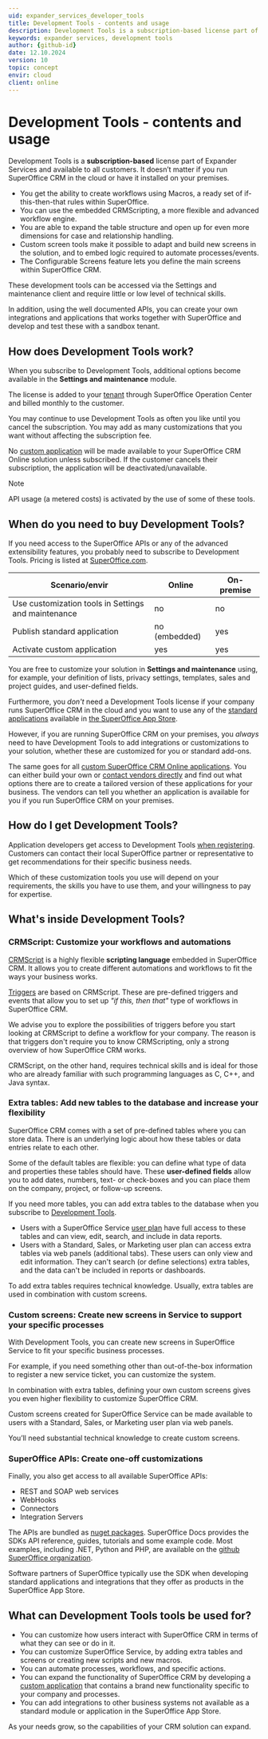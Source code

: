 ```yaml
---
uid: expander_services_developer_tools
title: Development Tools - contents and usage
description: Development Tools is a subscription-based license part of Expander Services and available to all customers.
keywords: expander services, development tools
author: {github-id}
date: 12.10.2024
version: 10
topic: concept
envir: cloud
client: online
---
```


# Development Tools - contents and usage

Development Tools is a **subscription-based** license part of Expander Services and available to all customers. It doesn’t matter if you run SuperOffice CRM in the cloud or have it installed on your premises.

* You get the ability to create workflows using Macros, a ready set of if-this-then-that rules within SuperOffice.
* You can use the embedded CRMScripting, a more flexible and advanced workflow engine.
* You are able to expand the table structure and open up for even more dimensions for case and relationship handling.
* Custom screen tools make it possible to adapt and build new screens in the solution, and to embed logic required to automate processes/events.
* The Configurable Screens feature lets you define the main screens within SuperOffice CRM.

These development tools can be accessed via the Settings and maintenance client and require little or low level of technical skills.

In addition, using the well documented APIs, you can create your own integrations and applications that works together with SuperOffice and develop and test these with a sandbox tenant.

## How does Development Tools work?

When you subscribe to Development Tools, additional options become available in the **Settings and maintenance** module.

The license is added to your [tenant][9] through SuperOffice Operation Center and billed monthly to the customer.

You may continue to use Development Tools as often you like until you cancel the subscription. You may add as many customizations that you want without affecting the subscription fee.

No [custom application][5] will be made available to your SuperOffice CRM Online solution unless subscribed. If the customer cancels their subscription, the application will be deactivated/unavailable.

> [!NOTE]
> API usage (a metered costs) is activated by the use of some of these tools.

## When do you need to buy Development Tools?

If you need access to the SuperOffice APIs or any of the advanced extensibility features, you probably need to subscribe to Development Tools. Pricing is listed at [SuperOffice.com][10].

| Scenario/envir | Online | On-premise |
|----------------|--------|------------|
| Use customization tools in Settings and maintenance | no | no |
| Publish standard application | no (embedded) | yes |
| Activate custom application | yes | yes |

You are free to customize your solution in **Settings and maintenance** using, for example, your definition of lists, privacy settings, templates, sales and project guides, and user-defined fields.

Furthermore, you *don't* need a Development Tools license if your company runs SuperOffice CRM in the cloud and you want to use any of the [standard applications][6] available in [the SuperOffice App Store][7].

However, if you are running SuperOffice CRM on your premises, you *always* need to have Development Tools to add integrations or customizations to your solution, whether these are customized for you or standard add-ons.

The same goes for all [custom SuperOffice CRM Online applications][5]. You can either build your own or [contact vendors directly][8] and find out what options there are to create a tailored version of these applications for your business. The vendors can tell you whether an application is available for you if you run SuperOffice CRM on your premises.

## How do I get Development Tools?

Application developers get access to Development Tools [when registering][11]. Customers can contact their local SuperOffice partner or representative to get recommendations for their specific business needs.

Which of these customization tools you use will depend on your requirements, the skills you have to use them, and your willingness to pay for expertise.

## What's inside Development Tools?

### CRMScript: Customize your workflows and automations

[CRMScript][1] is a highly flexible **scripting language** embedded in SuperOffice CRM. It allows you to create different automations and workflows to fit the ways your business works.

[Triggers][2] are based on CRMScript. These are pre-defined triggers and events that allow you to set up *"if this, then that"* type of workflows in SuperOffice CRM.

We advise you to explore the possibilities of triggers before you start looking at CRMScript to define a workflow for your company. The reason is that triggers don't require you to know CRMScripting, only a strong overview of how SuperOffice CRM works.

CRMScript, on the other hand, requires technical skills and is ideal for those who are already familiar with such programming languages as C, C++, and Java syntax.

### Extra tables: Add new tables to the database and increase your flexibility

SuperOffice CRM comes with a set of pre-defined tables where you can store data. There is an underlying logic about how these tables or data entries relate to each other.

Some of the default tables are flexible: you can define what type of data and properties these tables should have. These **user-defined fields** allow you to add dates, numbers, text- or check-boxes and you can place them on the company, project, or follow-up screens.

If you need more tables, you can add extra tables to the database when you subscribe to [Development Tools][3].

* Users with a SuperOffice Service [user plan][4] have full access to these tables and can view, edit, search, and include in data reports.
* Users with a Standard, Sales, or Marketing user plan can access extra tables via web panels (additional tabs). These users can only view and edit information. They can't search (or define selections) extra tables, and the data can't be included in reports or dashboards.

To add extra tables requires technical knowledge. Usually, extra tables are used in combination with custom screens.

### Custom screens: Create new screens in Service to support your specific processes

With Development Tools, you can create new screens in SuperOffice Service to fit your specific business processes.

For example, if you need something other than out-of-the-box information to register a new service ticket, you can customize the system.

In combination with extra tables, defining your own custom screens gives you even higher flexibility to customize SuperOffice CRM.

Custom screens created for SuperOffice Service can be made available to users with a Standard, Sales, or Marketing user plan via web panels.

You’ll need substantial technical knowledge to create custom screens.

### SuperOffice APIs: Create one-off customizations

Finally, you also get access to all available SuperOffice APIs:

* REST and SOAP web services
* WebHooks
* Connectors
* Integration Servers

The APIs are bundled as [nuget packages][12]. SuperOffice Docs provides the SDKs API reference, guides, tutorials and some example code. Most examples, including .NET, Python and PHP, are available on the [github SuperOffice organization][13].

Software partners of SuperOffice typically use the SDK when developing standard applications and integrations that they offer as products in the SuperOffice App Store.

## What can Development Tools tools be used for?

* You can customize how users interact with SuperOffice CRM in terms of what they can see or do in it.
* You can customize SuperOffice Service, by adding extra tables and screens or creating new scripts and new macros.
* You can automate processes, workflows, and specific actions.
* You can expand the functionality of SuperOffice CRM by developing a [custom application][5] that contains a brand new functionality specific to your company and processes.
* You can add integrations to other business systems not available as a standard module or application in the SuperOffice App Store.

As your needs grow, so the capabilities of your CRM solution can expand.

<!-- Referenced links -->
[1]: ../../../automation/crmscript/overview/index.md
[2]: ../../../automation/trigger/index.md
[3]: index.md
[4]: ../user-plans.md
[5]: ../../../developer-portal/custom-app/index.md
[6]: ../../../developer-portal/standard-app/index.md
[9]: ../../../developer-portal/getting-started/index.md#tenant
[11]: ../../../developer-portal/getting-started/get-access-to-sod.md
[12]: https://www.nuget.org/profiles/SuperOffice
[13]: https://www.github.com/SuperOffice
[7]: https://online.superoffice.com/appstore/
[8]: https://www.superoffice.com/company/partners/
[10]: https://www.superoffice.com/pricing/
